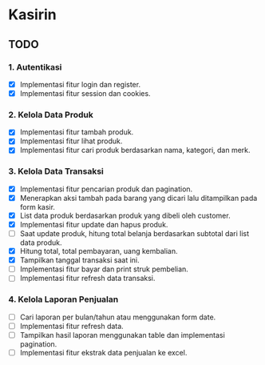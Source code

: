 # Kasirin

## TODO

### 1. Autentikasi
- [X] Implementasi fitur login dan register.
- [X] Implementasi fitur session dan cookies.

### 2. Kelola Data Produk
- [X] Implementasi fitur tambah produk.
- [X] Implementasi fitur lihat produk.
- [X] Implementasi fitur cari produk berdasarkan nama, kategori, dan merk.

### 3. Kelola Data Transaksi
- [X] Implementasi fitur pencarian produk dan pagination.
- [X] Menerapkan aksi tambah pada barang yang dicari lalu ditampilkan
      pada form kasir.
- [X] List data produk berdasarkan produk yang dibeli oleh customer.
- [X] Implementasi fitur update dan hapus produk.
- [ ] Saat update produk, hitung total belanja berdasarkan subtotal dari list data produk.
- [X] Hitung total, total pembayaran, uang kembalian.
- [X] Tampilkan tanggal transaksi saat ini.
- [ ] Implementasi fitur bayar dan print struk pembelian.
- [ ] Implementasi fitur refresh data transaksi.

### 4. Kelola Laporan Penjualan
- [ ] Cari laporan per bulan/tahun atau menggunakan form date.
- [ ] Implementasi fitur refresh data.
- [ ] Tampilkan hasil laporan menggunakan table dan implementasi pagination.
- [ ] Implementasi fitur ekstrak data penjualan ke excel.